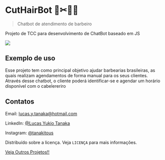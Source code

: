 #  CutHairBot 🤖✂👨‍🦱
> Chatbot de atendimento de barbeiro

Projeto de TCC para desenvolvimento de ChatBot baseado em JS

![](pag.png)


## Exemplo de uso

Esse projeto tem como principal objetivo ajudar barbearias brasileiras,
as quais realizam agendamentos de forma manual para os
seus clientes. Através desse chatbot, o cliente poderá identificar-se 
e agendar um horário disponível com o cabelereriro


## Contatos

Email: lucas.y.tanaka@hotmail.com

LinkedIn: [@Lucas Yukio Tanaka](https://www.linkedin.com/in/lucas-yukio-tanaka-5557a819b/, "LinkedIn")

Instagram: [@tanakitous](https://www.instagram.com/tanakitous/, "Instagram")

Distribuído sobre a licença. Veja `LICENÇA` para mais informações.

[Veja Outros Projetos!!](https://github.com/Tanakitous, "GitHub")
